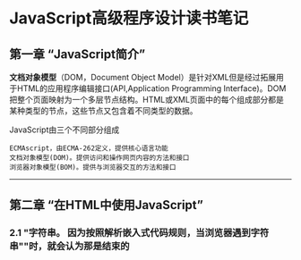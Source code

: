 # JavaScript高级程序设计读书笔记

## 第一章 “JavaScript简介”

  **文档对象模型**（DOM，Document Object Model）是针对XML但是经过拓展用于HTML的应用程序编辑接口(API,Application Programming Interface)。DOM把整个页面映射为一个多层节点结构。HTML或XML页面中的每个组成部分都是某种类型的节点，这些节点又包含着不同类型的数据。
  
  JavaScript由三个不同部分组成
    
    ECMAscript，由ECMA-262定义，提供核心语言功能
    文档对象模型(DOM)。提供访问和操作网页内容的方法和接口
    浏览器对象模型(BOM)。提供与浏览器交互的方法和接口
   
 ---
   
 ## 第二章 “在HTML中使用JavaScript”
  
  ### 2.1 <script>元素
  
  HTML4.01为 <**script**> 定义了下列6个属性
  
    asnyc 可选。表示应该立即下载脚本，但不应妨碍页面中的其他操作，比如下载其他资源或等待加载其他脚本。只对外部脚本文件有效
    
    charset 可选。表示通过src属性指定的代码的字符集。由于大多数脚本会忽略它的值，因此这个属性很少有人用
    
    defer 可选。表示脚本可以延迟到文档完全被解析和显示之后再执行。只对外部脚本文件有效。IE7及更高版本对嵌入脚本也支持这个属性
    
    language 已废弃。原来用于表示编写代码使用的脚本语言（如JavaScript、JavaScript1.2或VBScript）。大多数浏览器或忽略这个属性，因此也没有必要再用       
    
    src 可选，表示包含要执行代码的外部文件 
      
    type 可选。可以看成是language的替代属性:表示编写代码使用的脚本语言的内容类型（也称为MIME类型）。虽然text/JavaScript和text/ecmascript都已经不被推荐使用，但人们一直以来使用的还是text/JavaScript。实际上，服务器在传送JavaScript文件审核使用的MIME类型通常是application/x_JavaScript，但在type中设置这个值却有可能导致脚本被忽略。另外，在非IE浏览器中还可以使用以下值:application/JavaScript和application /ecmascript。考虑到约定俗成和最大限度的浏览器兼容性，目前type属性的值依旧还是text/JavaScript。不过，这个属性并不是必需的，如果没有指定这个属性，其默认值认为text/JavaScript。


  使用<script>元素的方式有两种：直接在页面中嵌入JavaScript代码和包含外部JavaScript文件
  
  在使用<script>元素嵌入JavaScript代码时，只须为<script>指定type属性。像下面这样把JavaScript代码直接放在元素内部即可
    
    <script type="text/javascript">
      function sayHi(){
          alert("Hi!");
      }
  
  包含在<script>元素内部的JavaScript的代码将被从上至下依次解释。就拿前面这个例子来说，解释器会解释一个函数的定义，然后将该定义保存在自己的环境当中。在解释器对<script>元素内部的所有代码求值完毕前，页面中的其余内容都不会被浏览器加载或显示。
  
  在使用<script>嵌入JavaScript代码时，记住不要在代码中任何地方出现"</script>"字符串。
  因为按照解析嵌入式代码规则，当浏览器遇到字符串"</script>"时，就会认为那是结束的<script>标签，而通过转义字符"\"解决这个问题。
    
    <script type="text/javascript">
      function(){
        alert("<\script>");
      }
     
   如果要通过<script>元素来包含外部JavaScript文件，那么src元素就是必须的。这个属性的值是一个指向外部JavaScript的链接，例
      
      <script type="text/javascript" src="example.js"/>
      
   但在不能在HTML文档中使用这种语法。这个语法不符合HTML规范，也得不到某些浏览器(尤其是IE)的正确解析
   
   通过<script>元素的src属性还可以包含来自外部域的JavaScript文件。这一点让<script>元素倍显强大，又让他备受争议。在这一点上，<script>与<img>元素非常相似，即它的src属性可以是指向当前HTML页面所在域之外的某个域中的完整URL   
  
   #### 2.1.1 <script>元素
  
  按传统的做法，所有<script>元素都应该放在页面的<head>元素中，例如
  
    <!Document html>
    <html>
      <head>
        <title>Example HTML Page</title>
        <script type="text/javascript" src="example1.js"></script>
        <script type="text/javascript" src="example2.js"></script>
      </head>
      <body>
        <!-- 这里放内容 -->
      </body>
    </html>
  
  这种做法的目的就是把所有外部文件(包括CSS文件和JavaScript文件)的引用都放在相同的地方，在文档的<head>元素中包含所有JavaScript文件，意味着必须等待全部JavaScript代码都被下载、解析和执行完成以后，才能开始呈现页面的内容(浏览器在遇到<body>标签时才开始呈现内容)。对应那些需要很多JavaScript代码的页面来说，这无疑会导致浏览器在呈现页面时出现明显的延迟，而延迟期间的浏览器窗口将是一片空白。为了避免这个问题，现代web应用程序一般都把全部JavaScript引用放在<body>元素中页面内容的后面
  
    <!Document html>
    <html>
      <head>
        <title>Example HTML Page</title>
      </head>
      <body>
        <!-- 这里放内容 -->
        <script type="text/javascript" scr="example1.js"></script>
        <script type="text/javascript" scr="example2.js"></script>
      </body>
    </html>
    
 这样，在解析包含的JavaScript代码之前，页面的内容将完全呈现在浏览器中，而用户也会因为浏览器窗口显示空白页面时间缩短而感到打开页面的速度加快了
 
 #### 2.1.2延迟脚本
 
 HTML4.01 为<script>标签定义了defer属性，这个属性的用途是表明脚本在执行时不会影响页面的构造。也就是说，脚本会被延迟到整个页面都解析完毕后再运行。
 因此，在<script>元素中设置defer属性，相当于告诉浏览器立即下载，但延迟执行
 
    <!Document html>
    <html>
      <head>
        <title>example</title>
        <script type="text/javascript" defer="defer" src="example1.js"></script>
        <script tyep="text/javascript" defer="defer" scr="example2.js"></script>
      </head>
      <body>
        <!-- 在这里放内容 -->
      </body>
    </html>
    
 #### 2.1.3异步脚本
 
 HTML5为<script>元素定义了async属性。这个属性与defer属性相似，都用于改变处理脚本的行为。async脚本只适用于外部脚本文件，并告诉浏览器立即下载文件。但是与defer不同的是，标记为async的脚本并不保证按照它们的先后顺序执行。例如
   
     <!Document html>
     <html>
      <head>
        <title>example</title>
        <script type="text/script" async src="example1.js"></script>
        <script type="text/script" async scr="example2.js"></script>
      </head>
        <!-- 在这里放内容 --->
      <body>
      </body>
     </html>
  
  以上代码中，第二个脚本文件可能会在第一个脚本文件之前执行。因此，确保两着之间互不依赖很重要。指定async属性的目的是不让页面等待两个脚本下载和执行，从而异步加载页面其他内容。我从，建议异步脚本不要在加载期间修改DOM
  
  异步脚本一定会在页面的load事件前执行，但可能会在DOMContentLoaded事件触发之前或之后执行。支持异步脚本的浏览器有FireFox3.6,Safari 5和Chrome
  
 ### 2.2 嵌入代码和外部文件
 
 支持使用的外部文件的人多会强调如下优点
 
 >可维护性
    
  >>可缓存
    
   >>>适应未来
   
 ### 2.4 <noscript>元素
  
  早期浏览器都面临一个特殊的问题，即当前浏览器不支持JavaScript时如何让页面平稳地退化。对这个问题的最终解决方案就是创建一个<noscript>元素。用以在不支持JavaScript的浏览器中显示替代内容。这个元素可以包含能够出现在文档<body>中的任何HTML元素——<script>元素除外。包含在<noscript>元素中的内容只有在下列情况下才会显示出来：
    
    浏览器不支持脚本
    浏览器支持脚本，但脚本被禁用
    
 ### 2.5 小结
 
 把JavaScript插入到HTML页面中要使用<script>元素。使用这个元素可以把JavaScript嵌入到HTML页面中，让脚本和标记混合到一起；也可以包含外部的JavaScript文件。而我们需要注意的地方有:
    
 * 在包含外部JavaScript文件时，必须将src属性设置为指向相应文件的URL
 * 所有的<scrtipt>元素将会按照在页面中出现的先后顺序依次被解析
 * 由于浏览器会先解析完不使用defer属性的<script>元素中的代码，然后再解析后面的内容，所以一般吧<script>元素放在页面最后面，即主要内容后面，</body>标签前面
 * 使用defer属性可以让脚本在文档完全呈现之后再执行。延迟脚本总是按照指定它们的顺序执行
 * 使用async属性可以表示当前脚本不必等待其他脚本，也不必阻塞文档实现
      
       另外。使用<script>元素可以指定在不支持脚本的浏览器中显示的替代内容。但在启动了脚本的情况下，浏览器不会显示<noscript>元素中的内容
 
 ---
 
 # 第三章 “基本概念”
 
 	ECAMScript中的所有参数传递的都是值，不可能通过引用传递参数
	
 ## 3.1 语法
 
 ### 3.1.1 区分大小写
 
  ECMAScript中的一切（变量、函数名、操作符）都区分大小写。
 
 ### 3.1.2 标识符
 
  所谓标识符，就是指变量、函数、属性的名字，或者函数的参数，标识符可以是按照下列格式规则组合起来的一个或者多个字符：
    
    * 第一个字符必须是一个字母、下划线（_）或者一个美元符号
    * 其他字符可以是字母、下划线、美元符号或数字
    
  按照惯例，ECMAScript中标识符采用驼峰大小写格式，也就是第一个字母小写，剩下的每个单词的字母都大写
 
 ### 3.1.3 注释
 
  ECMAScript使用C风格的注释，包括单行注释和块级注释
 
    //单行注释
    
    /*
    * 这是一个多行
    * （块级）注释
    */

### 3.1.4 严格模式

 ECMAScript5引入了严格模式(strict mode)的概念。严格模式是为JavaScript定义了一种不同解析和执行模型。
在严格模式下，ECMAScript的一些不确定的行为将得到处理，而对某些不安全的操作也会抛出错误，要在整个脚本中启用严格模式，可以在顶部添加如下代码

    "use strict"
 这是一个编译指令，用于告诉支持的JavaScript引擎切换到严格模式。

 在函数内部的上方包含这条编译指令，也可以指定函数在严格模式下执行：
    
    function doSomething(){
      "use strict";
      // 函数体
    }
    
### 3.1.5 语句

 EMCAScript中的语句以一个分号结尾

    var sum=a+b    // 即使，没有分号也是有效的语句——不推荐
    var diff=a-b;  // 有效的语句——推荐
    
 可以使用C风格的语法把多条语句组合到一个代码块中。虽然条件控制语句(如if语句)只在执行多条语句的情况下才要求使用代码块，但最佳实践是始终在控制语句中使用代码块——即使代码块中只有一句语句，例如

    if(test)
     alert(test); // 有效但容易出错，不要使用

    if(test){
     alert(test); // 推荐使用
    }
    
## 3.2 关键字和保留字

见书p21~22

## 3.3 变量

  ECMAScript的变量是松散类型的（弱类型语言），所谓松散类型即使可以用来保存任何类型的数据。换句话说，每个变量仅仅是一个用于保存值的占位符而已。定义变量时要使用var操作符（注意var是一个关键字），后跟变量名（即一个标识符）。
 
     var message;
     
  这行代码定义了一个名为message的变量，该变量可以用来保存任何值(像注意未经过初始化的变量，会保留一个特殊的值——undefined)
  
  有一点必须注意，即用var操作符定义的变量将成为定义该变量的作用域中的局部变量，也就是如果在函数中使用var定义一个变量，那么这个变量在函数退出后就会被销毁。
    
    funciton test(){
     var message="hi"; // 局部变量
    }
    test();
    alert(message); // 错误!
    
  这里，变量message是在函数中使用var定义的，当函数被调用时，就会创建该变量并为其赋值。而在此之后，这个变量又会被立即销毁，因此例子中的下一行代码就会导致错误。不过，可以像下面这样忽略var操作符，从而创建一个全局变量
  
    function test(){
     message="hi"; // 全局变量
    }
    test();
    alert(message); // "hi"
    
  这个例子忽略了var操作符，然而message就成了全局变量。这样，只要调过一次test()函数，这个变量就有了定义，就可以在函数外部的任何地方被访问到。
  
    虽然忽略var操作符可以定义全局变量，但这也不是我们推荐的做法。因为在局部作用域中定义的全局变量很难维护
    
  可以用一条语句定义了多个变量，只要像下面这样把每个变量（初始化或不初始化均可）用逗号分隔开即可：
    
    var message="hi",
        found=false,
        age=29;
        
 ## 3.4 数据类型
   
   ECMAScript中有五种简单数据类型（也称为基本数据类型）：undefined、Null、Boolean、Number和String，还有一种复杂数据类型——Object,Object本质是一组无序的名值对组成的。ECMAScript下不支持任何创建自定义类型的机制，而所有值最终都是上述6种数据类型之一。乍一看，好像只有6种数据类型不足以表示所有数据：但是，由于ECMAScript数据类型具有动态性，因此的确没有再定义其他数据类型的必要了。
   
 ### 3.4.1 typeof 操作符
 
   鉴于ECMAScript是松散类型的，因此需要有一种手段来检测给定变量的数据类型——typeof就是负责提供这方面信息的操作符。对一个值使用typeof操作符可能返回下列某个字符串：
   
    * “undefinde”——如果这个值未定义;
    * “Boolean”——如果这个值是布尔值；
    * “string”——如果这个值是字符串;
    * “number”——如果这个值是数值;
    * “object”——如果这个值是对象或null;
    * “function”——如果这个值是函数;
   
 typeof操作符的操作数可以是变量,也可以是数值字面量。
    
    typeof是一个操作符而不是函数
  
 从技术角度将
 
    函数在ECMAScript中是对象，不是一种数据类型。然而，函数也确实有些特殊的属性，因此通过typeof操作符来区分函数和其他对象是有必要的
    
  ### 3.4.2 undefined 类型
    
   undefined类型只有一个值，即特殊的undefined。在使用var声明变量但未对其加以初始化时，这个变量的值就是undefined。例如
   
     var message;
     alert(message==undefinde); // true
     
  ### 3.4.3 Null类型
    
   null类似是第二个只有一个值的数据类型，这个特殊的值是null。从逻辑角度来看，null值表示应该空对象指针，而这个也是正是用typeof操作符检测null值返回object的原因。如下面例子：
     
     var car=null;
     alert(typeof car);  // "object"
   
   如果定义的变量准备在将来用于保存对象，那么最好将该变量初始化为null，而不是其他值，这样一来，只要直接检查null值就可以指定相应的变量是否已经保存一个对象的引用，如下列所示：
   
    if（car!=null）{
      // 对car对象执行某些操作
    }
   
   实际上，undefined值也是派生自null值，因此ECMA-262规定对它们的相等性测试要返回true
   
    alert(null==undefined); // true
    
   这里，位于null和undefined之间的相等操作符（==）总是返回true，不过要注意的是，这个操作符出于比较的目的会转换其操作数。
   
   尽管null和undefined有这样的关系，但它们的用途完全不同。
   
    只要意在保存对象的变量还没真正保存对象，就应该明确地让该变量保存null值。这样做不仅可以体现null作为空对象指针的惯例，而且也有助于进一步区分null和undefined。
    
    
  ### 3.4.4 Boolean类型
  
  Boolean类型是ECMAScript中使用最多的一种类型，该类型只有两个字面值：true和false。这两个值与数字值不是同一回事，因此true不一定等于1，而false也不一定等于0。
  
    var found=true;
    var lost=false;
    
  虽然Boolean类型的字面值只有两个，但ECMAScript中所有类型的值都有这两个Boolean等价的值。要将一个值转换为其对应的Boolean值，可以调用转型函数Boolean(）,例子
  
    var message="Hello World!":
    var messageAsBoolean=Boolean(message):
  在这个例子中，字符串message被转换成一个Boolean值，该值被保存自messageAsBoolean变量中。可以对任何数据类型的值调用Boolean（）函数，而且总会返回一个Boolean类型的值。至于这个值是true还是false，取决于要转换值的数据类型及其实际值。
  
  *表见书p26~27*
  
  ### 3.4.5 Number类型
   
  最基本的数值字面格式是十进制整数，十进制整数可以像下面这样直接在代码中输入：
   
    var intNum=55; // 整数
    
  除了十进制表示外，整数还可以通过八进制（以8为基数）或十六进制（以16为基数）的字面值来表示。其中，八进制的字面值第一位必须是零（0），然后是八进制数字序列（0~7）。如果字面值中的数值超出了范围，那么前面的零将被忽略，后面的数值将被当做十进制数值解析。请看下面的例子
  
    var octalNum1=070; // 八进制的56
    var octalNum2=079; // 无效的八进制数值——解析为79
    var octalNum3=08;  // 无效的八进制数值——解析为8
  
  八进制字面量在严格模式下是无效的。会导致支持该模式的JavaScript引擎抛出错误
  
  十六进制字面值的前两位必须是0X，后跟任何十六进制数字（0~9及A~F）。其中，A~F可以大写，也可以小写。
  
    var hexNum1=0xA;  // 十六进制的10
    var henNum2=0x1f; // 十六进制的31
    
  在进行算术计算时，所有以八进制和十六进制表示的数值最终都将被转换成十进制数值。
  
  1、浮点数值 *见书p28*
  
  2、数值范围 *见书p29*
  
  3、NaN     *见书p30*

  4、数值转换 *见书p30~32*
  
  ### 3.4.6 String类型
  
  用双引号""和单引号''表示的字符串完全相同
  
  1、字符串字面量
  
  String数据类型包含一些特殊的字符字面量，也叫转义序列，用于表示非打印字符，可见表
  
  *表见书p33*
  
  任何字符串的长度都可以通过访问其length属性取得，例如
  
     var text="This is the lette sigma:\u03a3.";
     alert(text.length);   //输出28
     
  这个属性返回的字符数包括16位字符的数目。如果字符串中包含双字节字符，那么length属性可能不会精准地返回字符串中的字符数目。
  
  2、字符串的特点
  
  EMACScript中字符串是不可变的，也就是说，字符串一旦创建，它们的值就不能改变。要改变某个变量保存的字符串，首先要销毁原来的字符串，然后再用另一个包含新值的字符串填充该变量。例如：
  
    var lang="Java";
    lang=lang+"Script";
  
  以上示例中的变量lang开始时包含字符串“Java”。而第二行代码把lang的值重新定义为"Java"与"Script"的组合，即"JavaScript"。
  实现这个操作的过程如下：
     
     1、首先创建一个能容纳10个字符的字符串
     2、然后在这个字符串中填充"Java"和"Script"
     3、最后一步是销毁原来的字符串"Java"和字符串"Script"，因为这两个字符串语句没用了。
     
  这个过程是在后台发生的，这也就是在某些旧版本的浏览器(例如版本低于1.0的Firefox、IE6等)中拼接字符串时速度很慢的原因所在。
  
  3、转化为字符串
 
  要把一个值转化为字符串有两种方法。第一种是使用几乎每个值都会有的toString()方法，这个方法的唯一要做的就是返回相应值的字符串表现。例子：
  
   	var age=11;
				ageAsString=age.toString(); // 字符串"11"
				var found=true;
				foundAsString=found.toString(); // 字符串"true"
    
  数值、布尔值、对象和字符串值(没错，每个字符串也都有一个toString方法，该方法返回字符串的一个副本)都有toString方法。但null和undefined值没有这个方法。
  
  多数情况下，调用toString()方法不必传递参数。但是，在调用数值的toString（）方法时，可以传递一个参数：输出数值的基数。默认情况下，toString()方法十进制格式返回数值的字符串表示。而通过传递基数，toString（）可以输出二进制、八进制、十六进制，乃至其他任意有效进制格式表示的字符串值。例子:
  
     var num=10;
     alert(num.toString());   // "10"
     alert(num.toString(2));  // 二进制表示 "1010"
     alert(num.toString(8));  // 八进制表示 "12"
     alert(num.toString(10)); // 十进制表示 "10"
     alert(num.toString(16)); // 十六进制表示 "a"
     
  通过这个例子可以看出，通过指定基数，toString（）方法会改变输出的值。而数值10根据基数不同，可以在输出时候被转换为不同的数值格式。注意，默认的(没有参数的）输出值与指定基数10的输出值相同。
  
  在不知道要转换的值是不是null或undefined的情况下，还可以使用转型函数String（），这个函数能够将任何类型的值转换为字符串。String（）函数遵循下列转换规则
  
    * 如果值有toString()方法，则调用该方法(没有参数)并返回相应的结果
    * 如果值是null，则返回"null"
    * 如果值是undefined，则返回"undefined"
  
  下面是结果例子：
  
    var value1=10；
    var value2=true;
    var value3=null;
    var value4;
    
    alert("value1="+String(value1));  // "10"
    alert("value2="+String(value2));  // "true"
    alert("value3="+String(value3));  // "null"
    alert("value4="+String(value4));  // "undefined"
    
    这里先后转换了4个值：数值、布尔值、null和undefined。数值和布尔值的转换结果与调用toString（）方法得到的结果相同。因为null和undefined没有toString（）方法，使用String（）返回了两个值的字面量。
    
  如果要把某个值转换为字符串，可以使用加号操作符把它和一个字符串（""）加到一起
     
  ### 3.4.7 Object类型
  
  ECMAScript中的对象其实就是一组数据和功能的集合。对象可以通过执行new操作符后跟要创建的对象类型的名称来创建。而创建Object的实例并为其添加属性和（或）方法，就可以创建自定义对象。如下：
  
    var o=new Object();
  
  这个语法与Java中创建对象的语法相似；但在ECMAScript中，如果不给构造函数传递参数，则可以忽略后面的那一对圆括号。也就是说，在像前面这个示例一样不传递参数的情况下，完全可以忽略那对圆括号（但这不是推荐的做法）:
  
    var 0=new Object; //有效，但不推荐省略圆括号
    
  在ECMAScript中，（就像Java中的java.lang.Object一样）Object类型是所有它的实例的基础。换句话说，Object类型所具有的任何属性和方法也同样存在于更具体的对象中。  
  	
    * constructor: 保存着用于创建当前对象的目录。对前面的例子而言，构造函数(constructor)就是object(）。
    * hasOwnProperty(propertyName): 用于检查给的属性在当前对象实例中（而不是在实例原型中）是否存在。其中，作为参数的属性名（propertyName）必须以字符串形式指定(例如：o.hasOwnProperty("name"))。
    * isPrototepyOf(propertyName):用于检查传入的对象是否是当前对象的原型
    * propertyIsEnumerable(propertyName):用于检查给定的属性能否能够作为for-in语句来枚举。与hasOwnerProperty方法一样，作为参数的属性名必须以字符串形式指定
    * toLoactionString(): 返回对象的字符串表示，该字符串与执行环境的地区对应
    * toString():返回对象的字符串表示
    * valueOf():返回对象的字符串、数值或者布尔值表示，通常与toString（）方法的返回值相同
    
  
  ## 3.5 操作符
  
  *见书p36~p54*
  
  ## 3.6 语句
  
  *见书p54~p62*
  
  ## 3.7 函数
  严格模式对函数有一些限制：
  	
	* 不能把函数命名为eva1或arguments；
	* 不能把参数命名为eva1或arguments； 
	* 不能出现两个命名参数同名的情况
  
  ### 3.7.1 理解参数
  
  ECMAScript函数不介意传递来多少个参数，也不在乎传来的参数是什么数据类型。
  原因是ECMAScript中的参数在内部是用一个数组来表示的。函数接收到的始终是这个数组，也不关心数组中包含哪些参数（如果有参数的话）。
  实际上，在函数体内可以通过arguments对象来访问这个参数数组，从而获取传递给函数的没一个参数
  
  其实，arguments对象只是和数组相似（它并不是Array的实例），因为可以使用方括号来访问它的没一个元素（即第一个元素是arguments[0]）,第二个元素是arguments[1]，以此类推
  
  ECMAScript的一个重要特点：
  	
	命名的参数只提供便利，但不是必需的
  
  另外，在命名参数方面，其他语言可能需事先创建一个函数签名，而将来的调用必须与该签名一致。但在ECMAScript中，没有这些条条框框，解析器将不会验证命名函数
  
  由于num1的值与arguments[0]的值相同，因此它们可以互换使用（num2与arguments[1]也是如此）
 	
	关于arguments的值还有一点比较意思，那就是它的值永远与对应命名参数的值保持同步
  
  ### 3.7.2 没有重载
  
  ECMAScript函数不能像传统意义上那样实现重载。而在其他语言（如Java）中，可以为一个函数编写两个定义，只要这两个定义的签名（接受的参数的类型和数量）不同即可。如前所述，ECMAScript函数没有签名，因为其参数是由包含零或多个值的数组来表示的。而没有函数签名，真正的重载是不可能做到的。
  	
	如果在ECMAScript中定义了两个名字相同的函数，则名字只属于后定义的函数。
	
  ## 3.8 小结
  
  *见书p67*
  ---
  # 第四章 “变量、作用域和内存问题”
  
  ECMAScript变量可能包含两种不同数据类型的值：*基本类型*和*引用类型*。
 
 	基本类型值指的是简单的数据段，而引用类型值指那些可能由多个值构成的对象。
 
  ## 4.1 基本类型和引用类型的值
  
  将一个值赋给变量时，解析器必须确定这个值是基本类型值还是引用类型值。五种基本数据类型是按值访问的，因为可以操作保存在变量中的实际的值。
  
  引用类型的值是保存在内存中的对象。于其他语言不同，JavaScript不允许直接访问内存的位置，也就是说不能直接操作对象的内存空间。在操作对象时，实际上是在操作对象的引用而不是实际的对象。为此，引用类型的值是按引用访问的。*：此说法存在争议，见PDF86页*
  
  ### 4.1.1 动态属性
  
  定义基本类型值和引用类型值的方式是类似的，创建一个变量并为该变量赋值。
  
  ### 4.1.2 复制变量值
  
  *复制基本类型值VS复制复杂类型值* 区别见书p69~70
  
  	var num=5;
 	var num1=num; 
  
  传递基本类型的时候，副本是一个值 ![](/img/JavaScriptNote1.png)
  
  ---
  
  例如：
 	
	var person=new Object();
	person2 = person();
	var person.name="Nicholas";
	alert(person.name);  // Nicholas
  
  传递复杂类型的时候，副本是一个指针![](/img/JavaScriptNote2.png) 
  
  ---		
  ### 4.1.3 传递参数
  ECMAScript中所有函数的参数都是按值传递的，也就是说，把函数外部的值付给函数内部的参数，就和把值从一个变量复制到另一个变量一样。
  	
	基本类型值的值的传递如同基本类型变量的复制一样，而引用类型值的传递，则如同引用类型变量的复制一样。
  有不少开发人员在这一点上可能会感到困惑，因为访问变量有按值和按引用两种方式，而参数只能按值传递。
  
  在向参数传递基本类型的值时，被传递的值会被复制给一个局部变量（即命名参数，或者用ECMAScript的概念来说，就是arguments对象中的一个元素）。在向参数传递引用类型时，会把这个值在内存中的地址赋值给一个局部变量。因此这个局部变量的变化会反应在函数的外部。例子：
  
  	function addTen(num){
  		num+=10;
		return num;
  	}
  		var count=20;
		var result=addTen(count);
		alert(count);  // 20,没有变化
	alert(result); // 30
  	
  这里的函数addTen（）有一个参数num，而参数实际上是函数的局部变量。在调用这个函数时，变量count作为参数被传递给函数，这个变量的值是20.预收，数值20-倍复制给参数num一遍在addTen（）中使用。在函数内部，参数num的值被加上了10，但这一变化不会影响函数外部的count变量，参数num与变量count互不相识，它们仅仅是具有相同的值。但以这一变化不会影响函数外部的count变量。参数num与变量count互不相识，它们仅仅是具有相同的值。假如num是按引用传递的话，那么变量count的值也将变成30，从而反映函数内部的修改。
  
  当然，使用数值等基本类型来说明按值传递参数比教简单，但如果使用对象，那么问题就不怎么好理解了。再举个例子
  
  	function setName（obj）{
  		obj.name="Nicholas":
  	}
	var person=new Object():
	setName(person);
	alert(person.name);  // "Nicholas"
	
  以上代码中创建一个对象，并将其保存在了变量 person 中。然后，这个变量被传递到 setName()函数中之后就被复制给了 obj 。在这个函数内部， obj 和person 引用的是同一个对象。换句话说，即使这个变量是按值传递的， obj 也会按引用来访问同一个对象。于是，当在函数内部为 obj 添加 name属性后，函数外部的 person 也将有所反映；因为 person 指向的对象在堆内存中只有一个，而且是全局对象。有很多开发人员错误地认为：在局部作用域中修改的对象会在全局作用域中反映出来，就说明参数是按引用传递的。为了证明对象是按值传递的，我们再看一看下面这个经过修改的例子
  
  经修改过后的例子：
  
  	fuction setName(obj){
  		obj.name="Nicholas";
		obj=new Object();
		obj.name="Greg";
	  }
	  var person=new Object();
	  setName（person）;
	  alert(person.name);	// "Nicholas"
  
  这个例子与前一个例子的唯一区别，就是在setName()函数中添加了两行代码：一行代码为obj重新定义了一个对象，另一行代码为该对象定义了一个带有不同值的name属性。在把person传递给setName之后，其name属性被设置为"Nicholas"。然而，又将一个新对象赋给变量obj，同时其name属性设置为"Greg".如果person是按引用传递的，那么person就会自动被修改为指向其name属性值为"Greg"的新对象。如果person是按引用传递的，那你们person就会自动被修改为指向其name属性值为"Greg"的新对象。但是，当接下来再访问person.name时，显示的值任然是"Nicholas"。这说明即使在函数内部修改了参数的值，但原始的引用仍然保持未变。实际上，在函数内部重写obj时，这个变量引用的就是一个局部变量。而这个局部对象会在函数执行完毕后立即被销毁。

	可以把ECAMScript的函数参数想象成一个局部变量
  ### 4.1.4 检测类型
  虽然在检测基本数据类型时typeof是非常得力的助手，但在检测引用类型的值时，这个操作符的用处不大。通常，我们并不想知道某个值是对象，而是想知道它是什么类型的对象。为此，ECMAScript提供了instanceof操作符，其语法如下所示：
  
  	result=variable instanceof construtor
	
   如果变量是给定引用类型（根据它的原型链来识别）的实例，那么instanceof操作符就会返回true。例子：
   	
 	 alert(person instanceof Object);  //变量person是Object吗？ 
 	 alert(colors instanceof Array);   //变量colors是Array吗？
 	 alert(pattern instanceof RegExp): //变量pattern是RegExp吗？
  
  根据规定，所有引用类型的值都是Object的实例。因此，在检测一个引用类型和Object构造函数时，instanceof操作符始终会返回true。当然，如果instanceof操作符检测基本类型的值，则该操作符始终会返回false，因为基本类型不是对象。
  
  ## 4.2 执行环境及作用域
  
  ### 4.2.1 延长作用域链
  ### 4.2.2 没有块级作用域
  
  ## 4.3 垃圾收集
  
  ### 4.3.1 标记清除
  ### 4.3.2 引用计数
  ### 4.3.3 性能问题
  ### 4.3.4 管理内存
  
  ## 4.4 小结
 
